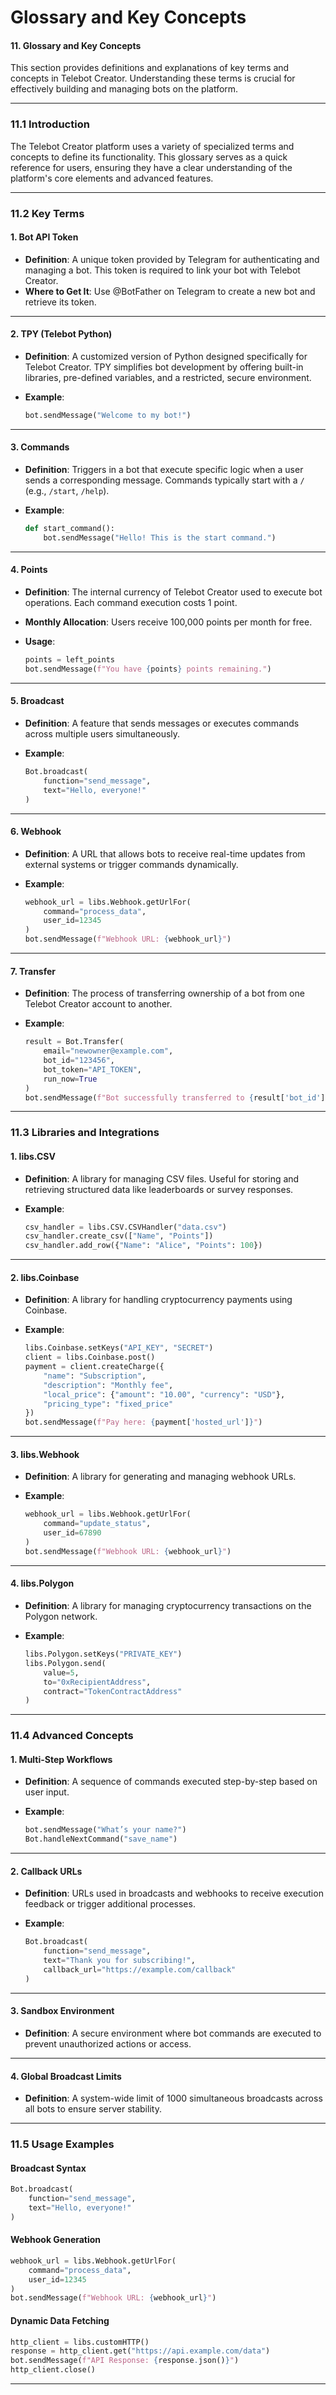 # Glossary and Key Concepts

#### **11. Glossary and Key Concepts**

This section provides definitions and explanations of key terms and concepts in Telebot Creator. Understanding these terms is crucial for effectively building and managing bots on the platform.

***

### **11.1 Introduction**

The Telebot Creator platform uses a variety of specialized terms and concepts to define its functionality. This glossary serves as a quick reference for users, ensuring they have a clear understanding of the platform's core elements and advanced features.

***

### **11.2 Key Terms**

#### **1. Bot API Token**

* **Definition**: A unique token provided by Telegram for authenticating and managing a bot. This token is required to link your bot with Telebot Creator.
* **Where to Get It**: Use @BotFather on Telegram to create a new bot and retrieve its token.

***

#### **2. TPY (Telebot Python)**

* **Definition**: A customized version of Python designed specifically for Telebot Creator. TPY simplifies bot development by offering built-in libraries, pre-defined variables, and a restricted, secure environment.
* **Example**:

  ```python
  bot.sendMessage("Welcome to my bot!")
  ```

***

#### **3. Commands**

* **Definition**: Triggers in a bot that execute specific logic when a user sends a corresponding message. Commands typically start with a `/` (e.g., `/start`, `/help`).
* **Example**:

  ```python
  def start_command():
      bot.sendMessage("Hello! This is the start command.")
  ```

***

#### **4. Points**

* **Definition**: The internal currency of Telebot Creator used to execute bot operations. Each command execution costs 1 point.
* **Monthly Allocation**: Users receive 100,000 points per month for free.
* **Usage**:

  ```python
  points = left_points
  bot.sendMessage(f"You have {points} points remaining.")
  ```

***

#### **5. Broadcast**

* **Definition**: A feature that sends messages or executes commands across multiple users simultaneously.
* **Example**:

  ```python
  Bot.broadcast(
      function="send_message",
      text="Hello, everyone!"
  )
  ```

***

#### **6. Webhook**

* **Definition**: A URL that allows bots to receive real-time updates from external systems or trigger commands dynamically.
* **Example**:

  ```python
  webhook_url = libs.Webhook.getUrlFor(
      command="process_data",
      user_id=12345
  )
  bot.sendMessage(f"Webhook URL: {webhook_url}")
  ```

***

#### **7. Transfer**

* **Definition**: The process of transferring ownership of a bot from one Telebot Creator account to another.
* **Example**:

  ```python
  result = Bot.Transfer(
      email="newowner@example.com",
      bot_id="123456",
      bot_token="API_TOKEN",
      run_now=True
  )
  bot.sendMessage(f"Bot successfully transferred to {result['bot_id']}.")
  ```

***

### **11.3 Libraries and Integrations**

#### **1. libs.CSV**

* **Definition**: A library for managing CSV files. Useful for storing and retrieving structured data like leaderboards or survey responses.
* **Example**:

  ```python
  csv_handler = libs.CSV.CSVHandler("data.csv")
  csv_handler.create_csv(["Name", "Points"])
  csv_handler.add_row({"Name": "Alice", "Points": 100})
  ```

***

#### **2. libs.Coinbase**

* **Definition**: A library for handling cryptocurrency payments using Coinbase.
* **Example**:

  ```python
  libs.Coinbase.setKeys("API_KEY", "SECRET")
  client = libs.Coinbase.post()
  payment = client.createCharge({
      "name": "Subscription",
      "description": "Monthly fee",
      "local_price": {"amount": "10.00", "currency": "USD"},
      "pricing_type": "fixed_price"
  })
  bot.sendMessage(f"Pay here: {payment['hosted_url']}")
  ```

***

#### **3. libs.Webhook**

* **Definition**: A library for generating and managing webhook URLs.
* **Example**:

  ```python
  webhook_url = libs.Webhook.getUrlFor(
      command="update_status",
      user_id=67890
  )
  bot.sendMessage(f"Webhook URL: {webhook_url}")
  ```

***

#### **4. libs.Polygon**

* **Definition**: A library for managing cryptocurrency transactions on the Polygon network.
* **Example**:

  ```python
  libs.Polygon.setKeys("PRIVATE_KEY")
  libs.Polygon.send(
      value=5,
      to="0xRecipientAddress",
      contract="TokenContractAddress"
  )
  ```

***

### **11.4 Advanced Concepts**

#### **1. Multi-Step Workflows**

* **Definition**: A sequence of commands executed step-by-step based on user input.
* **Example**:

  ```python
  bot.sendMessage("What’s your name?")
  Bot.handleNextCommand("save_name")
  ```

***

#### **2. Callback URLs**

* **Definition**: URLs used in broadcasts and webhooks to receive execution feedback or trigger additional processes.
* **Example**:

  ```python
  Bot.broadcast(
      function="send_message",
      text="Thank you for subscribing!",
      callback_url="https://example.com/callback"
  )
  ```

***

#### **3. Sandbox Environment**

* **Definition**: A secure environment where bot commands are executed to prevent unauthorized actions or access.

***

#### **4. Global Broadcast Limits**

* **Definition**: A system-wide limit of 1000 simultaneous broadcasts across all bots to ensure server stability.

***

### **11.5 Usage Examples**

#### **Broadcast Syntax**

```python
Bot.broadcast(
    function="send_message",
    text="Hello, everyone!"
)
```

#### **Webhook Generation**

```python
webhook_url = libs.Webhook.getUrlFor(
    command="process_data",
    user_id=12345
)
bot.sendMessage(f"Webhook URL: {webhook_url}")
```

#### **Dynamic Data Fetching**

```python
http_client = libs.customHTTP()
response = http_client.get("https://api.example.com/data")
bot.sendMessage(f"API Response: {response.json()}")
http_client.close()
```

***

####
